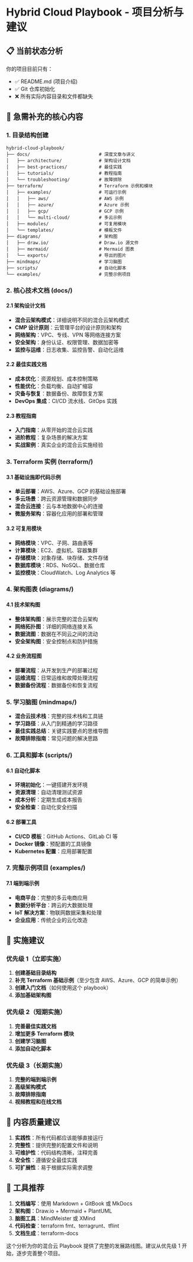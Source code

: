 # Hybrid Cloud Playbook - 项目分析与建议

## 📋 当前状态分析

你的项目目前只有：
- ✅ README.md (项目介绍)
- ✅ Git 仓库初始化
- ❌ 所有实际内容目录和文件都缺失

## 🎯 急需补充的核心内容

### 1. 目录结构创建

```
hybrid-cloud-playbook/
├── docs/                          # 深度文章与讲义
│   ├── architecture/              # 架构设计文档
│   ├── best-practices/            # 最佳实践
│   ├── tutorials/                 # 教程指南
│   └── troubleshooting/           # 故障排除
├── terraform/                     # Terraform 示例和模块
│   ├── examples/                  # 可运行示例
│   │   ├── aws/                   # AWS 示例
│   │   ├── azure/                 # Azure 示例
│   │   ├── gcp/                   # GCP 示例
│   │   └── multi-cloud/           # 多云示例
│   ├── modules/                   # 可复用模块
│   └── templates/                 # 模板文件
├── diagrams/                      # 架构图
│   ├── draw.io/                   # Draw.io 源文件
│   ├── mermaid/                   # Mermaid 图表
│   └── exports/                   # 导出的图片
├── mindmaps/                      # 学习脑图
├── scripts/                       # 自动化脚本
└── examples/                      # 完整示例项目
```

### 2. 核心技术文档 (docs/)

#### 2.1 架构设计文档
- **混合云架构模式**：详细说明不同的混合云架构模式
- **CMP 设计原则**：云管理平台的设计原则和架构
- **网络架构**：VPC、专线、VPN 等网络连接方案
- **安全架构**：身份认证、权限管理、数据加密等
- **监控与运维**：日志收集、监控告警、自动化运维

#### 2.2 最佳实践文档
- **成本优化**：资源规划、成本控制策略
- **性能优化**：负载均衡、自动扩缩容
- **灾备与恢复**：数据备份、故障恢复方案
- **DevOps 集成**：CI/CD 流水线、GitOps 实践

#### 2.3 教程指南
- **入门指南**：从零开始的混合云实践
- **进阶教程**：复杂场景的解决方案
- **实战案例**：真实企业的混合云实施经验

### 3. Terraform 实例 (terraform/)

#### 3.1 基础设施即代码示例
- **单云部署**：AWS、Azure、GCP 的基础设施部署
- **多云场景**：跨云资源管理和数据同步
- **混合云连接**：云与本地数据中心的连接
- **微服务架构**：容器化应用的部署和管理

#### 3.2 可复用模块
- **网络模块**：VPC、子网、路由表等
- **计算模块**：EC2、虚拟机、容器集群
- **存储模块**：对象存储、块存储、文件存储
- **数据库模块**：RDS、NoSQL、数据仓库
- **监控模块**：CloudWatch、Log Analytics 等

### 4. 架构图表 (diagrams/)

#### 4.1 技术架构图
- **整体架构图**：展示完整的混合云架构
- **网络拓扑图**：详细的网络连接关系
- **数据流图**：数据在不同云之间的流动
- **安全架构图**：安全控制点和防护措施

#### 4.2 业务流程图
- **部署流程**：从开发到生产的部署过程
- **运维流程**：日常运维和故障处理流程
- **数据备份流程**：数据备份和恢复流程

### 5. 学习脑图 (mindmaps/)

- **混合云技术栈**：完整的技术栈和工具链
- **学习路径**：从入门到精通的学习路径
- **最佳实践总结**：关键实践要点的思维导图
- **故障排除指南**：常见问题的解决思路

### 6. 工具和脚本 (scripts/)

#### 6.1 自动化脚本
- **环境初始化**：一键搭建开发环境
- **资源清理**：自动清理测试资源
- **成本分析**：定期生成成本报告
- **安全检查**：自动化安全扫描

#### 6.2 部署工具
- **CI/CD 模板**：GitHub Actions、GitLab CI 等
- **Docker 镜像**：预配置的工具镜像
- **Kubernetes 配置**：应用部署配置

### 7. 完整示例项目 (examples/)

#### 7.1 端到端示例
- **电商平台**：完整的多云电商应用
- **数据分析平台**：跨云的大数据处理
- **IoT 解决方案**：物联网数据采集和处理
- **企业应用**：传统企业的云化改造

## 🚀 实施建议

### 优先级 1（立即实施）
1. **创建基础目录结构**
2. **补充 Terraform 基础示例**（至少包含 AWS、Azure、GCP 的简单示例）
3. **创建入门文档**（如何使用这个 playbook）
4. **添加基础架构图**

### 优先级 2（短期实施）
1. **完善最佳实践文档**
2. **增加更多 Terraform 模块**
3. **创建学习脑图**
4. **添加自动化脚本**

### 优先级 3（长期实施）
1. **完整的端到端示例**
2. **高级架构模式**
3. **故障排除指南**
4. **视频教程和在线文档**

## 📝 内容质量建议

1. **实践性**：所有代码都应该能够直接运行
2. **完整性**：提供完整的配置文件和说明
3. **可维护性**：代码结构清晰，注释完善
4. **安全性**：遵循安全最佳实践
5. **可扩展性**：易于根据实际需求调整

## 🔧 工具推荐

1. **文档编写**：使用 Markdown + GitBook 或 MkDocs
2. **架构图**：Draw.io + Mermaid + PlantUML
3. **脑图工具**：MindMeister 或 XMind
4. **代码检查**：terraform fmt、terragrunt、tflint
5. **文档生成**：terraform-docs

这个分析为你的混合云 Playbook 提供了完整的发展路线图。建议从优先级 1 开始，逐步完善整个项目。